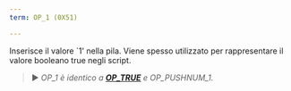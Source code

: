 ```yaml
---
term: OP_1 (0X51)

---
```

Inserisce il valore `1' nella pila. Viene spesso utilizzato per rappresentare il valore booleano true negli script.

> ► *OP_1 è identico a **[OP_TRUE](/dictionnaire/O.md#op_true-0x51)** e OP_PUSHNUM_1.*